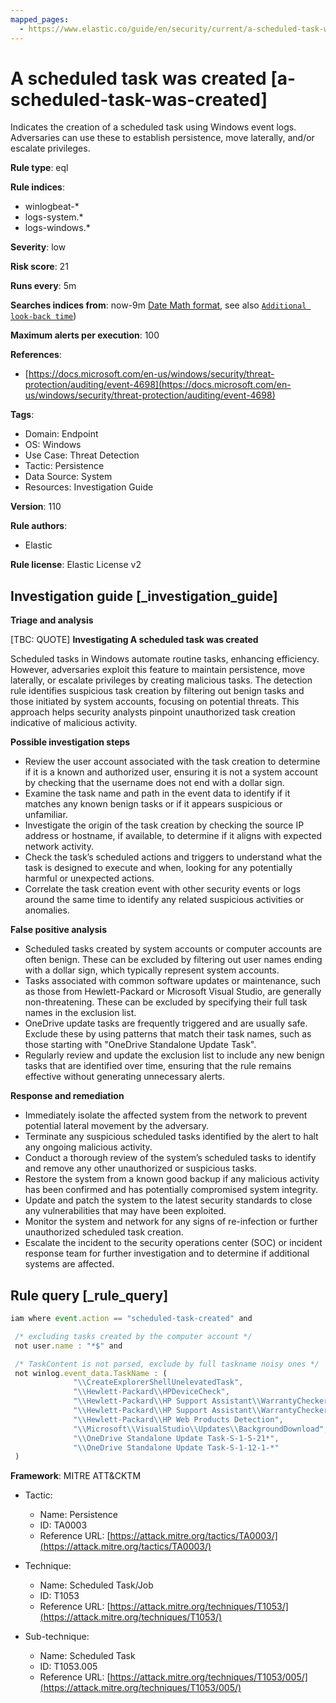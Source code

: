 ```yaml
---
mapped_pages:
  - https://www.elastic.co/guide/en/security/current/a-scheduled-task-was-created.html
---
```


# A scheduled task was created [a-scheduled-task-was-created]

Indicates the creation of a scheduled task using Windows event logs. Adversaries can use these to establish persistence, move laterally, and/or escalate privileges.

**Rule type**: eql

**Rule indices**:

* winlogbeat-*
* logs-system.*
* logs-windows.*

**Severity**: low

**Risk score**: 21

**Runs every**: 5m

**Searches indices from**: now-9m [Date Math format](asciidocalypse://docs/elasticsearch/docs/reference/elasticsearch/rest-apis/common-options.md#rule-schedule), see also [`Additional look-back time`](docs-content://solutions/security/detect-and-alert/create-detection-rule.md#rule-schedule))

**Maximum alerts per execution**: 100

**References**:

* [https://docs.microsoft.com/en-us/windows/security/threat-protection/auditing/event-4698](https://docs.microsoft.com/en-us/windows/security/threat-protection/auditing/event-4698)

**Tags**:

* Domain: Endpoint
* OS: Windows
* Use Case: Threat Detection
* Tactic: Persistence
* Data Source: System
* Resources: Investigation Guide

**Version**: 110

**Rule authors**:

* Elastic

**Rule license**: Elastic License v2

## Investigation guide [_investigation_guide]

**Triage and analysis**

[TBC: QUOTE]
**Investigating A scheduled task was created**

Scheduled tasks in Windows automate routine tasks, enhancing efficiency. However, adversaries exploit this feature to maintain persistence, move laterally, or escalate privileges by creating malicious tasks. The detection rule identifies suspicious task creation by filtering out benign tasks and those initiated by system accounts, focusing on potential threats. This approach helps security analysts pinpoint unauthorized task creation indicative of malicious activity.

**Possible investigation steps**

* Review the user account associated with the task creation to determine if it is a known and authorized user, ensuring it is not a system account by checking that the username does not end with a dollar sign.
* Examine the task name and path in the event data to identify if it matches any known benign tasks or if it appears suspicious or unfamiliar.
* Investigate the origin of the task creation by checking the source IP address or hostname, if available, to determine if it aligns with expected network activity.
* Check the task’s scheduled actions and triggers to understand what the task is designed to execute and when, looking for any potentially harmful or unexpected actions.
* Correlate the task creation event with other security events or logs around the same time to identify any related suspicious activities or anomalies.

**False positive analysis**

* Scheduled tasks created by system accounts or computer accounts are often benign. These can be excluded by filtering out user names ending with a dollar sign, which typically represent system accounts.
* Tasks associated with common software updates or maintenance, such as those from Hewlett-Packard or Microsoft Visual Studio, are generally non-threatening. These can be excluded by specifying their full task names in the exclusion list.
* OneDrive update tasks are frequently triggered and are usually safe. Exclude these by using patterns that match their task names, such as those starting with "OneDrive Standalone Update Task".
* Regularly review and update the exclusion list to include any new benign tasks that are identified over time, ensuring that the rule remains effective without generating unnecessary alerts.

**Response and remediation**

* Immediately isolate the affected system from the network to prevent potential lateral movement by the adversary.
* Terminate any suspicious scheduled tasks identified by the alert to halt any ongoing malicious activity.
* Conduct a thorough review of the system’s scheduled tasks to identify and remove any other unauthorized or suspicious tasks.
* Restore the system from a known good backup if any malicious activity has been confirmed and has potentially compromised system integrity.
* Update and patch the system to the latest security standards to close any vulnerabilities that may have been exploited.
* Monitor the system and network for any signs of re-infection or further unauthorized scheduled task creation.
* Escalate the incident to the security operations center (SOC) or incident response team for further investigation and to determine if additional systems are affected.


## Rule query [_rule_query]

```js
iam where event.action == "scheduled-task-created" and

 /* excluding tasks created by the computer account */
 not user.name : "*$" and

 /* TaskContent is not parsed, exclude by full taskname noisy ones */
 not winlog.event_data.TaskName : (
              "\\CreateExplorerShellUnelevatedTask",
              "\\Hewlett-Packard\\HPDeviceCheck",
              "\\Hewlett-Packard\\HP Support Assistant\\WarrantyChecker",
              "\\Hewlett-Packard\\HP Support Assistant\\WarrantyChecker_backup",
              "\\Hewlett-Packard\\HP Web Products Detection",
              "\\Microsoft\\VisualStudio\\Updates\\BackgroundDownload",
              "\\OneDrive Standalone Update Task-S-1-5-21*",
              "\\OneDrive Standalone Update Task-S-1-12-1-*"
 )
```

**Framework**: MITRE ATT&CKTM

* Tactic:

    * Name: Persistence
    * ID: TA0003
    * Reference URL: [https://attack.mitre.org/tactics/TA0003/](https://attack.mitre.org/tactics/TA0003/)

* Technique:

    * Name: Scheduled Task/Job
    * ID: T1053
    * Reference URL: [https://attack.mitre.org/techniques/T1053/](https://attack.mitre.org/techniques/T1053/)

* Sub-technique:

    * Name: Scheduled Task
    * ID: T1053.005
    * Reference URL: [https://attack.mitre.org/techniques/T1053/005/](https://attack.mitre.org/techniques/T1053/005/)



